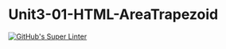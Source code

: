 # Unit3-01-HTML-AreaTrapezoid
[![GitHub's Super Linter](https://github.com/ICS2O-Programming-BraydenM/Unit3-01-HTML-AreaTrapezoid/workflows/GitHub's%20Super%20Linter/badge.svg)](https://github.com/ICS2O-Programming-BraydenM/Unit3-01-HTML-AreaTrapezoid/actions)